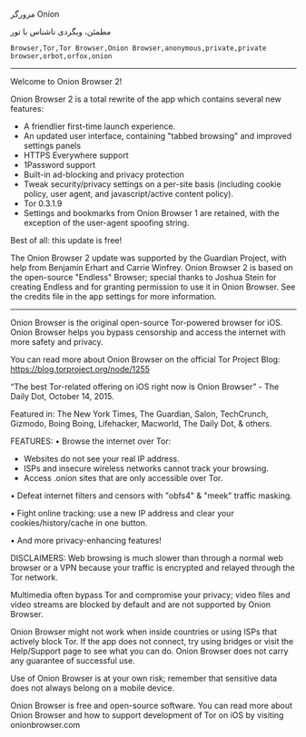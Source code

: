 مرورگر Onion

مطمئن،‌ وبگردی ناشناس با تور

`Browser,Tor,Tor Browser,Onion Browser,anonymous,private,private browser,orbot,orfox,onion`

---

Welcome to Onion Browser 2!

Onion Browser 2 is a total rewrite of the app which contains several new features:

* A friendlier first-time launch experience.
* An updated user interface, containing "tabbed browsing" and improved settings panels
* HTTPS Everywhere support
* 1Password support
* Built-in ad-blocking and privacy protection
* Tweak security/privacy settings on a per-site basis (including cookie policy, user agent, and javascript/active content policy).
* Tor 0.3.1.9
* Settings and bookmarks from Onion Browser 1 are retained, with the exception of the user-agent spoofing string.

Best of all: this update is free!

The Onion Browser 2 update was supported by the Guardian Project, with help from Benjamin Erhart and Carrie Winfrey. Onion Browser 2 is based on the open-source "Endless" Browser; special thanks to Joshua Stein for creating Endless and for granting permission to use it in Onion Browser. See the credits file in the app settings for more information.

---

Onion Browser is the original open-source Tor-powered browser for iOS. Onion Browser helps you bypass censorship and access the internet with more safety and privacy.

You can read more about Onion Browser on the official Tor Project Blog: https://blog.torproject.org/node/1255

“The best Tor-related offering on iOS right now is Onion Browser” - The Daily Dot, October 14, 2015.

Featured in: The New York Times, The Guardian, Salon, TechCrunch, Gizmodo, Boing Boing, Lifehacker, Macworld, The Daily Dot, & others.

FEATURES:
• Browse the internet over Tor:
- Websites do not see your real IP address.
- ISPs and insecure wireless networks cannot track your browsing.
- Access .onion sites that are only accessible over Tor.

• Defeat internet filters and censors with "obfs4" & "meek" traffic masking.

• Fight online tracking: use a new IP address and clear your cookies/history/cache in one button.

• And more privacy-enhancing features!

DISCLAIMERS:
Web browsing is much slower than through a normal web browser or a VPN because your traffic is encrypted and relayed through the Tor network.

Multimedia often bypass Tor and compromise your privacy; video files and video streams are blocked by default and are not supported by Onion Browser.

Onion Browser might not work when inside countries or using ISPs that actively block Tor. If the app does not connect, try using bridges or visit the Help/Support page to see what you can do. Onion Browser does not carry any guarantee of successful use.

Use of Onion Browser is at your own risk; remember that sensitive data does not always belong on a mobile device.

Onion Browser is free and open-source software. You can read more about Onion Browser and how to support development of Tor on iOS by visiting onionbrowser.com
